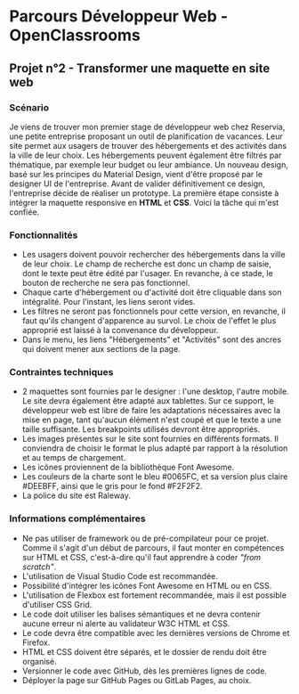 # Parcours Développeur Web - OpenClassrooms #

## Projet n°2 - Transformer une maquette en site web ##

### Scénario ###
Je viens de trouver mon premier stage de développeur web chez Reservia, une petite entreprise proposant un outil de planification de vacances. Leur site permet aux usagers de trouver des hébergements et des activités dans la ville de leur choix. Les hébergements peuvent également être filtrés par thématique, par exemple leur budget ou leur ambiance.
Un nouveau design, basé sur les principes du Material Design, vient d'être proposé par le designer UI de l'entreprise.
Avant de valider définitivement ce design, l'entreprise décide de réaliser un prototype.
La première étape consiste à intégrer la maquette responsive en **HTML** et **CSS**. Voici la tâche qui m'est confiée.

### Fonctionnalités ###
- Les usagers doivent pouvoir rechercher des hébergements dans la ville de leur choix. Le champ de recherche est donc un champ de saisie, dont le texte peut être édité par l'usager. En revanche, à ce stade, le bouton de recherche ne sera pas fonctionnel.
- Chaque carte d'hébergement ou d'activité doit être cliquable dans son intégralité. Pour l'instant, les liens seront vides.
- Les filtres ne seront pas fonctionnels pour cette version, en revanche, il faut qu'ils changent d'apparence au survol. Le choix de l'effet le plus approprié est laissé à la convenance du développeur.
- Dans le menu, les liens "Hébergements" et "Activités" sont des ancres qui doivent mener aux sections de la page.

### Contraintes techniques ###
- 2 maquettes sont fournies par le designer : l'une desktop, l'autre mobile. Le site devra également être adapté aux tablettes. Sur ce support, le développeur web est libre de faire les adaptations nécessaires avec la mise en page, tant qu'aucun élément n'est coupé et que le texte a une taille suffisante. Les breakpoints utilisés devront être appropriés.
- Les images présentes sur le site sont fournies en différents formats. Il conviendra de choisir le format le plus adapté par rapport à la résolution et au temps de chargement.
- Les icônes proviennent de la bibliothèque Font Awesome.
- Les couleurs de la charte sont le bleu #0065FC, et sa version plus claire #DEEBFF, ainsi que le gris pour le fond #F2F2F2.
- La police du site est Raleway.

### Informations complémentaires ###
- Ne pas utiliser de framework ou de pré-compilateur pour ce projet. Comme il s'agit d'un début de parcours, il faut monter en compétences sur HTML et CSS, c'est-à-dire qu'il faut apprendre à coder *"from scratch"*.
- L'utilisation de Visual Studio Code est recommandée.
- Possibilité d'intégrer les icônes Font Awesome en HTML ou en CSS.
- L'utilisation de Flexbox est fortement recommandée, mais il est possible d'utiliser CSS Grid.
- Le code doit utiliser les balises sémantiques et ne devra contenir aucune erreur ni alerte au validateur W3C HTML et CSS.
- Le code devra être compatible avec les dernières versions de Chrome et Firefox.
- HTML et CSS doivent être séparés, et le dossier de rendu doit être organisé.
- Versionner le code avec GitHub, dès les premières lignes de code. 
- Déployer la page sur GitHub Pages ou GitLab Pages, au choix.
